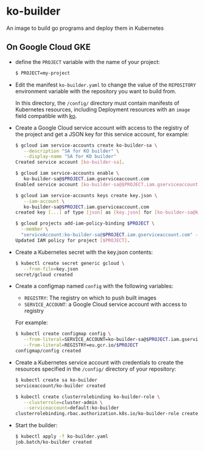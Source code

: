 # ko-builder

An image to build go programs and deploy them in Kubernetes

## On Google Cloud GKE

- define the `PROJECT` variable with the name of your project:

  ```sh
  $ PROJECT=my-project
  ```

- Edit the manifest `ko-builder.yaml` to change the value of the `REPOSITORY` environment variable with the repository you want to build from.

  In this directory, the `/config/` directory must contain manifests of Kubernetes resources, including Deployment resources with an `image` field compatible with [ko](https://github.com/google/ko).

- Create a Google Cloud service account with access to the registry of the project and get a JSON key for this service account, for example:

  ```sh
  $ gcloud iam service-accounts create ko-builder-sa \
     --description "SA for KO builder" \
     --display-name "SA for KO builder"
  Created service account [ko-builder-sa].

  $ gcloud iam service-accounts enable \
     ko-builder-sa@$PROJECT.iam.gserviceaccount.com
  Enabled service account [ko-builder-sa@$PROJECT.iam.gserviceaccount.com].

  $ gcloud iam service-accounts keys create key.json \
     --iam-account \
     ko-builder-sa@$PROJECT.iam.gserviceaccount.com
  created key [...] of type [json] as [key.json] for [ko-builder-sa@ko-demo.iam.gserviceaccount.com]

  $ gcloud projects add-iam-policy-binding $PROJECT \
    --member \
    "serviceAccount:ko-builder-sa@$PROJECT.iam.gserviceaccount.com" --role "roles/storage.admin"
  Updated IAM policy for project [$PROJECT].
  ```

- Create a Kubernetes secret with the key.json contents:

  ```sh
  $ kubectl create secret generic gcloud \
     --from-file=key.json
  secret/gcloud created
  ```

- Create a configmap named `config` with the following variables:

  - `REGISTRY`: The registry on which to push built images
  - `SERVICE_ACCOUNT`: a Google Cloud service account with access to registry

  For example:

  ```sh
  $ kubectl create configmap config \
     --from-literal=SERVICE_ACCOUNT=ko-builder-sa@$PROJECT.iam.gserviceaccount.com \
     --from-literal=REGISTRY=eu.gcr.io/$PROJECT
  configmap/config created
  ```

- Create a Kubernetes service account with credentials to create the resources specified in the `/config/` directory of your repository:

  ```sh
  $ kubectl create sa ko-builder
  serviceaccount/ko-builder created

  $ kubectl create clusterrolebinding ko-builder-role \
     --clusterrole=cluster-admin \
     --serviceaccount=default:ko-builder
  clusterrolebinding.rbac.authorization.k8s.io/ko-builder-role created
  ```

- Start the builder:

  ```sh
  $ kubectl apply -f ko-builder.yaml
  job.batch/ko-builder created
  ```
